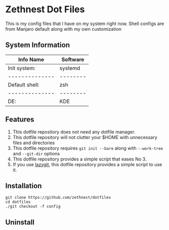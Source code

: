 # Zethnest Dot Files

This is my config files that I have on my system right now. Shell configs are from Manjaro default along with my own customization

## System Information

|Info Name     |Software|
|--------------|--------|
|Init system:  |systemd |
|--------------|--------|
|Default shell:|zsh     |
|--------------|--------|
|DE:           |KDE     |

## Features

1. This dotfile repository does not need any dotfile manager.
2. This dotfile repository will not clutter your $HOME with unnecessary files and directories
3. This dotfile repository requires `git init --bare` along with `--work-tree` and `--git-dir` options
4. This dotfile repository provides a simple script that eases No 3.
5. If you use [lazygit](https://github.com/jesseduffield/lazygit), this dotfile repository provides a simple script to use it.

## Installation

```terminal
git clone https://github.com/zethnest/dotfiles
cd dotfiles
./git checkout -f config
```

## Uninstall

